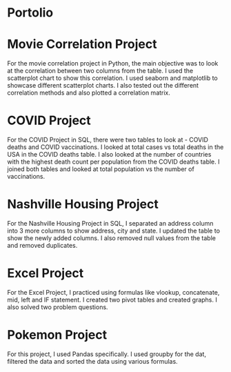 # Portolio


# Movie Correlation Project
For the movie correlation project in Python, the main objective was to look at the correlation between two columns from the table.
I used the scatterplot chart to show this correlation. I used seaborn and matplotlib to showcase different scatterplot charts.
I also tested out the different correlation methods and also plotted a correlation matrix.



# COVID Project
For the COVID Project in SQL, there were two tables to look at - COVID deaths and COVID vaccinations. I looked at total cases
vs total deaths in the USA in the COVID deaths table. I also looked at the number of countries with the highest death count per 
population from the COVID deaths table. I joined both tables and looked at total population vs the number of vaccinations. 


# Nashville Housing Project
For the Nashville Housing Project in SQL, I separated an address column into 3 more columns to show address, city and state. I updated
the table to show the newly added columns. I also removed null values from the table and removed duplicates. 


# Excel Project
For the Excel Project, I practiced using formulas like vlookup, concatenate, mid, left and IF statement. I created two pivot tables 
and created graphs.  I also solved two problem questions. 


# Pokemon Project 
For this project, I used Pandas specifically. I used groupby for the dat, filtered the data and sorted the data using various formulas. 
